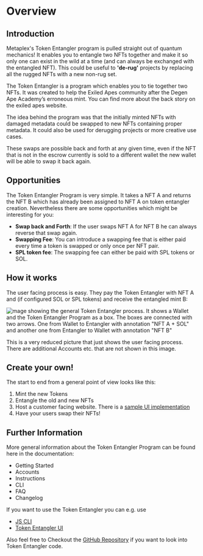 # Overview

## Introduction

Metaplex's Token Entangler program is pulled straight out of quantum mechanics! It enables you to entangle two NFTs together and make it so only one can exist in the wild at a time (and can always be exchanged with the entangled NFT). This could be useful to **'de-rug'** projects by replacing all the rugged NFTs with a new non-rug set.

The Token Entangler is a program which enables you to tie together two NFTs. It was created to help the Exiled Apes community after the Degen Ape Academy’s erroneous mint. You can find more about the back story on the exiled apes website.

The idea behind the program was that the initially minted NFTs with damaged metadata could be swapped to new NFTs containing proper metadata. It could also be used for derugging projects or more creative use cases.

These swaps are possible back and forth at any given time, even if the NFT that is not in the escrow currently is sold to a different wallet the new wallet will be able to swap it back again.

## Opportunities

The Token Entangler Program is very simple. It takes a NFT A and returns the NFT B which has already been assigned to NFT A on token entangler creation. Nevertheless there are some opportunities which might be interesting for you: 


- **Swap back and Forth**: If the user swaps NFT A for NFT B he can always reverse that swap again.
- **Swapping Fee**: You can introduce a swapping fee that is either paid every time a token is swapped or only once per NFT pair.
- **SPL token fee**: The swapping fee can either be paid with SPL tokens or SOL. 

## How it works

The user facing process is easy. They pay the Token Entangler with NFT A and (if configured SOL or SPL tokens) and receive the entangled mint B:

![mage showing the general Token Entangler process. It shows a Wallet and the Token Entangler Program as a box. The boxes are connected with two arrows. One from Wallet to Entangler with annotation "NFT A + SOL" and another one from Entangler to Wallet with annotation "NFT B"](/assets/programs/token-entangler/Token-Entangler-Overview-Process.png#radius)

This is a very reduced picture that just shows the user facing process. There are additional Accounts etc. that are not shown in this image.

## Create your own!

 The start to end from a general point of view looks like this:

1. Mint the new Tokens
2. Entangle the old and new NFTs
3. Host a customer facing website. There is a [sample UI implementation](https://github.com/metaplex-foundation/token-entangler-ui)
4. Have your users swap their NFTs!

## Further Information

More general information about the Token Entangler Program can be found here in the documentation:
* Getting Started
* Accounts
* Instructions
* CLI
* FAQ
* Changelog

If you want to use the Token Entangler you can e.g. use 
* [JS CLI](https://github.com/metaplex-foundation/deprecated-clis/blob/main/src/token-entangler-cli.ts)
* [Token Entangler UI](https://github.com/metaplex-foundation/token-entangler-ui)

Also feel free to Checkout the [GitHub Repository](https://github.com/metaplex-foundation/metaplex-program-library/tree/master/token-entangler/) if you want to look into Token Entangler code.